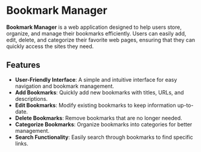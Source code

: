 # Bookmark Manager

**Bookmark Manager** is a web application designed to help users store, organize, and manage their bookmarks efficiently. Users can easily add, edit, delete, and categorize their favorite web pages, ensuring that they can quickly access the sites they need.

## Features

- **User-Friendly Interface**: A simple and intuitive interface for easy navigation and bookmark management.
- **Add Bookmarks**: Quickly add new bookmarks with titles, URLs, and descriptions.
- **Edit Bookmarks**: Modify existing bookmarks to keep information up-to-date.
- **Delete Bookmarks**: Remove bookmarks that are no longer needed.
- **Categorize Bookmarks**: Organize bookmarks into categories for better management.
- **Search Functionality**: Easily search through bookmarks to find specific links.


